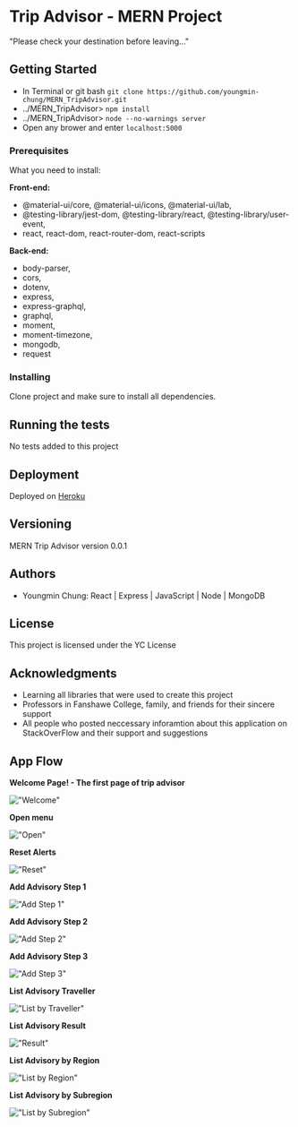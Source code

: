 # Trip Advisor - MERN Project

"Please check your destination before leaving..."

## Getting Started

- In Terminal or git bash `git clone https://github.com/youngmin-chung/MERN_TripAdvisor.git`
- ../MERN_TripAdvisor> `npm install`
- ../MERN_TripAdvisor> `node --no-warnings server`
- Open any brower and enter `localhost:5000`

### Prerequisites

What you need to install:

__Front-end:__
- @material-ui/core, @material-ui/icons, @material-ui/lab,
- @testing-library/jest-dom, @testing-library/react, @testing-library/user-event,
- react, react-dom, react-router-dom, react-scripts

__Back-end:__
- body-parser,
- cors,
- dotenv,
- express,
- express-graphql,
- graphql,
- moment,
- moment-timezone,
- mongodb,
- request

### Installing

Clone project and make sure to install all dependencies.

## Running the tests

No tests added to this project

## Deployment

Deployed on [Heroku](https://mern-trip-advisor.herokuapp.com/?target=_blank)

## Versioning

MERN Trip Advisor version 0.0.1

## Authors

* Youngmin Chung: React | Express | JavaScript | Node | MongoDB

## License

This project is licensed under the YC License

## Acknowledgments

* Learning all libraries that were used to create this project
* Professors in Fanshawe College, family, and friends for their sincere support 
* All people who posted neccessary inforamtion about this application on StackOverFlow and their support and suggestions

## App Flow

__Welcome Page! - The first page of trip advisor__

!["Welcome"](https://github.com/youngmin-chung/capture/blob/master/Trip_welcome.PNG)

__Open menu__

!["Open"](https://github.com/youngmin-chung/capture/blob/master/Trip_menu.PNG)

__Reset Alerts__

!["Reset"](https://github.com/youngmin-chung/capture/blob/master/Trip_reset.PNG)

__Add Advisory Step 1__

!["Add Step 1"](https://github.com/youngmin-chung/capture/blob/master/Trip_add1.PNG)

__Add Advisory Step 2__

!["Add Step 2"](https://github.com/youngmin-chung/capture/blob/master/Trip_add2.PNG)

__Add Advisory Step 3__

!["Add Step 3"](https://github.com/youngmin-chung/capture/blob/master/Trip_add3.PNG)

__List Advisory Traveller__

!["List by Traveller"](https://github.com/youngmin-chung/capture/blob/master/Trip_list1.PNG)

__List Advisory Result__

!["Result"](https://github.com/youngmin-chung/capture/blob/master/Trip_list2.PNG)

__List Advisory by Region__

!["List by Region"](https://github.com/youngmin-chung/capture/blob/master/Trip_list3.PNG)

__List Advisory by Subregion__

!["List by Subregion"](https://github.com/youngmin-chung/capture/blob/master/Trip_list4.PNG)
